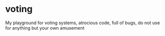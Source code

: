 voting
======

My playground for voting systems, atrocious code, full of bugs, do not use for anything but your own amusement
